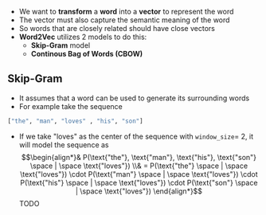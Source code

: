 - We want to **transform** a **word** into a **vector** to represent the word
- The vector must also capture the semantic meaning of the word
- So words that are closely related should have close vectors
- **Word2Vec** utilizes 2 models to do this:
	- **Skip-Gram** model
	- **Continous Bag of Words (CBOW)**
## Skip-Gram
- It assumes that a word can be used to generate its surrounding words
- For example take the sequence 
``` python
["the", "man", "loves" , "his", "son"]
```
- If we take "loves" as the center of the sequence with `window_size`= 2, it will model the sequence as $$\begin{align*}& P(\text{"the"}, \text{"man"}, \text{"his"}, \text{"son"} \space | \space \text{"loves"}) \\& 
  = P(\text{"the"} \space | \space \text{"loves"}) \cdot P(\text{"man"} \space | \space \text{"loves"}) \cdot P(\text{"his"} \space | \space \text{"loves"}) \cdot P(\text{"son"} \space | \space \text{"loves"}) \end{align*}$$
  TODO
  